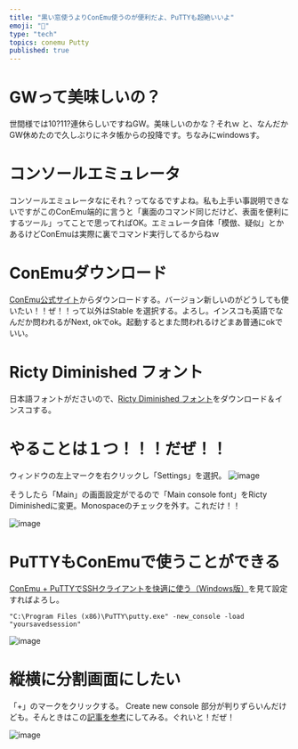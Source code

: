 ```yaml
---
title: "黒い窓使うよりConEmu使うのが便利だよ、PuTTYも超絶いいよ"
emoji: "📝"
type: "tech"
topics: conemu Putty
published: true
---
```


# GWって美味しいの？
世間様では10?11?連休らしいですねGW。美味しいのかな？それｗ
と、なんだかGW休めたので久しぶりにネタ帳からの投降です。ちなみにwindowsす。

# コンソールエミュレータ
コンソールエミュレータなにそれ？ってなるですよね。私も上手い事説明できないですがこのConEmu端的に言うと「裏面のコマンド同じだけど、表面を便利にするツール」ってことで思ってればOK。エミュレータ自体「模倣、疑似」とかあるけどConEmuは実際に裏でコマンド実行してるからねｗ

# ConEmuダウンロード
[ConEmu公式サイト](http://www.fosshub.com/ConEmu.html#clickToStartDownload)からダウンロードする。バージョン新しいのがどうしても使いたい！！ぜ！！って以外はStable を選択する。よろし。インスコも英語でなんだか問われるがNext, okでok。起動するとまた問われるけどまあ普通にokでいい。

# Ricty Diminished フォント
日本語フォントがださいので、[Ricty Diminished フォント](http://qiita.com/murachi1208/items/513ffa243a879ee250f2)をダウンロード＆インスコする。

# やることは１つ！！！だぜ！！
ウィンドウの左上マークを右クリックし「Settings」を選択。
![image](https://qiita-image-store.s3.amazonaws.com/0/44540/d291d63a-451e-9d98-71f8-4107be9d1075.png)

そうしたら「Main」の画面設定がでるので「Main console font」をRicty Diminishedに変更。Monospaceのチェックを外す。これだけ！！

![image](https://qiita-image-store.s3.amazonaws.com/0/44540/8b1b2f7a-e75e-5800-7680-a5154451a466.png)

# PuTTYもConEmuで使うことができる
[ConEmu + PuTTYでSSHクライアントを快適に使う（Windows版）](http://kuroeveryday.blogspot.jp/2015/10/ConEmu-PuTTY.html)を見て設定すればよろし。

```
"C:\Program Files (x86)\PuTTY\putty.exe" -new_console -load "yoursavedsession"
```

![image](https://qiita-image-store.s3.amazonaws.com/0/44540/01f6007d-207c-f4e4-2022-237dd174e33a.png)

# 縦横に分割画面にしたい
「+」のマークをクリックする。
Create new console 部分が判りずらいんだけども。そんときはこの[記事を参考](http://system.normalblog.net/conemu/download_install_settings/)にしてみる。ぐれいと！だぜ！

![image](https://qiita-image-store.s3.amazonaws.com/0/44540/1abc452b-3069-3093-d574-59520c09d623.png)


